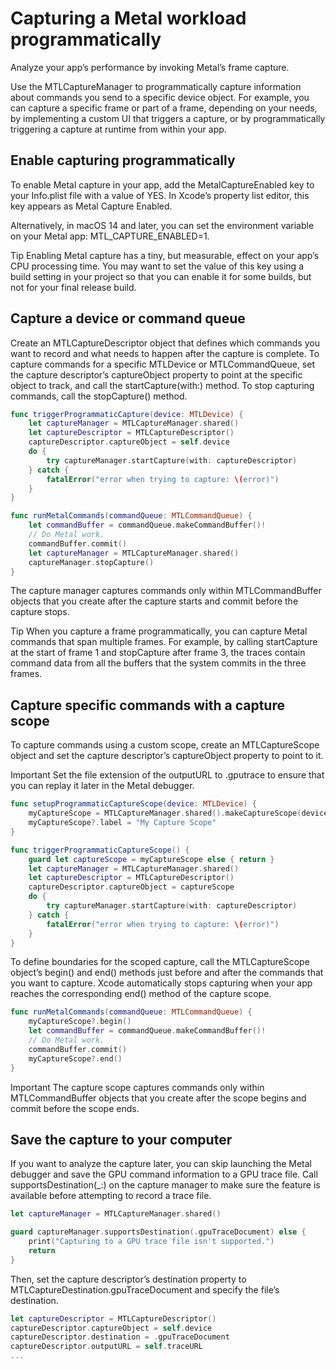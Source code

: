 # Capturing a Metal workload programmatically
Analyze your app’s performance by invoking Metal’s frame capture.

Use the MTLCaptureManager to programmatically capture information about commands you send to a specific device object.
For example, you can capture a specific frame or part of a frame, depending on your needs,
by implementing a custom UI that triggers a capture,
or by programmatically triggering a capture at runtime from within your app.

## Enable capturing programmatically
To enable Metal capture in your app, add the MetalCaptureEnabled key to your Info.plist file with a value of YES.
In Xcode’s property list editor, this key appears as Metal Capture Enabled.

Alternatively, in macOS 14 and later, you can set the environment variable on your Metal app: MTL_CAPTURE_ENABLED=1.

Tip
Enabling Metal capture has a tiny, but measurable, effect on your app’s CPU processing time.
You may want to set the value of this key using a build setting in your project so that you can enable it for some builds,
but not for your final release build.

## Capture a device or command queue
Create an MTLCaptureDescriptor object that defines which commands you want to record and what needs to happen after the
capture is complete.
To capture commands for a specific MTLDevice or MTLCommandQueue,
set the capture descriptor’s captureObject property to point at the specific object to track,
and call the startCapture(with:) method.
To stop capturing commands, call the stopCapture() method.

```Swift
func triggerProgrammaticCapture(device: MTLDevice) {
    let captureManager = MTLCaptureManager.shared()
    let captureDescriptor = MTLCaptureDescriptor()
    captureDescriptor.captureObject = self.device
    do {
        try captureManager.startCapture(with: captureDescriptor)
    } catch {
        fatalError("error when trying to capture: \(error)")
    }
}

func runMetalCommands(commandQueue: MTLCommandQueue) {
    let commandBuffer = commandQueue.makeCommandBuffer()!
    // Do Metal work.
    commandBuffer.commit()
    let captureManager = MTLCaptureManager.shared()
    captureManager.stopCapture()
}
```

The capture manager captures commands only within MTLCommandBuffer objects
that you create after the capture starts and commit before the capture stops.

Tip
When you capture a frame programmatically, you can capture Metal commands that span multiple frames.
For example, by calling startCapture at the start of frame 1 and stopCapture after frame 3,
the traces contain command data from all the buffers that the system commits in the three frames.

## Capture specific commands with a capture scope
To capture commands using a custom scope, create an MTLCaptureScope object
and set the capture descriptor’s captureObject property to point to it.

Important
Set the file extension of the outputURL to .gputrace to ensure that you can replay it later in the Metal debugger.

```Swift
func setupProgrammaticCaptureScope(device: MTLDevice) {
    myCaptureScope = MTLCaptureManager.shared().makeCaptureScope(device: device)
    myCaptureScope?.label = "My Capture Scope"
}

func triggerProgrammaticCaptureScope() {
    guard let captureScope = myCaptureScope else { return }
    let captureManager = MTLCaptureManager.shared()
    let captureDescriptor = MTLCaptureDescriptor()
    captureDescriptor.captureObject = captureScope
    do {
        try captureManager.startCapture(with: captureDescriptor)
    } catch {
        fatalError("error when trying to capture: \(error)")
    }
}
```

To define boundaries for the scoped capture,
call the MTLCaptureScope object’s begin() and end() methods just before and after the commands that you want to capture.
Xcode automatically stops capturing when your app reaches the corresponding end() method of the capture scope.

```Swift
func runMetalCommands(commandQueue: MTLCommandQueue) {
    myCaptureScope?.begin()
    let commandBuffer = commandQueue.makeCommandBuffer()!
    // Do Metal work.
    commandBuffer.commit()
    myCaptureScope?.end()
}
```

Important
The capture scope captures commands only within MTLCommandBuffer objects that
you create after the scope begins and commit before the scope ends.

## Save the capture to your computer
If you want to analyze the capture later,
you can skip launching the Metal debugger and save the GPU command information to a GPU trace file.
Call supportsDestination(_:) on the capture manager to
make sure the feature is available before attempting to record a trace file.

```Swift
let captureManager = MTLCaptureManager.shared()

guard captureManager.supportsDestination(.gpuTraceDocument) else {
    print("Capturing to a GPU trace file isn't supported.")
    return
}
```

Then, set the capture descriptor’s destination property to
MTLCaptureDestination.gpuTraceDocument and specify the file’s destination.

```Swift
let captureDescriptor = MTLCaptureDescriptor()
captureDescriptor.captureObject = self.device
captureDescriptor.destination = .gpuTraceDocument
captureDescriptor.outputURL = self.traceURL
...
```
